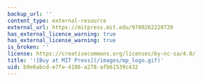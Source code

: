 ```yaml
---
backup_url: ''
content_type: external-resource
external_url: https://mitpress.mit.edu/9780262220729
has_external_licence_warning: true
has_external_license_warning: true
is_broken: ''
license: https://creativecommons.org/licenses/by-nc-sa/4.0/
title: '![Buy at MIT Press](/images/mp_logo.gif)'
uid: b9e6abcd-e7fe-4186-a278-afb61539c432
---
```

